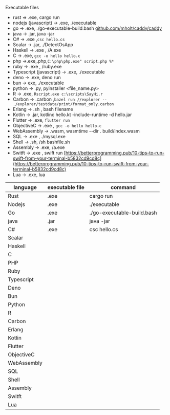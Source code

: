 Executable files
- rust ⇒ .exe, cargo run
- nodejs (javascript) → .exe, ./executable
- go → .exe,  ./go-executable-build.bash [github.com/mholt/caddy/caddy](http://github.com/mholt/caddy/caddy)
- java → .jar, java -jar
- C# → .exe ,`csc hello.cs`
- Scalar → .jar, ./DetectOsApp
- Haskell → .exe , /A.exe
- C → .exe, `gcc -o hello hello.c`
- php →.exe,.php,`C:\php\php.exe" script.php %*`
- ruby → .exe , /ruby.exe
- Typescript (javascript) → .exe, ./executable
- deno → .exe, deno run
- bun → exe, ./executable
- python → .py, pyinstaller <file_name.py>
- R → .exe, `Rscript.exe c:\scripts\SayHi.r`
- Carbon → .carbon ,`bazel run //explorer -- ./explorer/testdata/print/format_only.carbon`
- Erlang → .sh , bash filename
- Kotlin → .jar, kotlinc hello.kt -include-runtime -d hello.jar
- Flutter → .exe, `flutter run`
- ObjectiveC →  .exe , `gcc -o hello hello.c`
- WebAssembly → .wasm, wasmtime --dir . build/index.wasm
- SQL → .exe , ./mysql.exe
- Shell → .sh, /sh bashfile.sh
- Assembly → .exe, /a.exe
- Switft →  .exe , swift run [https://betterprogramming.pub/10-tips-to-run-swift-from-your-terminal-b5832cd9cd8c](https://betterprogramming.pub/10-tips-to-run-swift-from-your-terminal-b5832cd9cd8c)
- Lua → .exe, lua

language  | executable file  | command  |
--------- | ---------------  | -------- |
Rust     |     .exe        | cargo run    |
Nodejs     |     .exe        | ./executable    |
Go     |     .exe        | ./go-executable-build.bash    | 
java   | .jar | java -jar
C# | .exe | csc hello.cs
Scalar |
Haskell |
C | 
PHP |
Ruby |
Typescript|
Deno |
Bun |
Python |
R |
Carbon |
Erlang |
Kotlin |
Flutter |
ObjectiveC |
WebAssembly |
SQL |
Shell |
Assembly |
Switft |
Lua |
